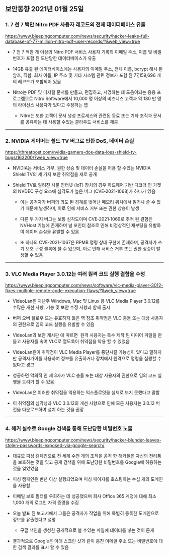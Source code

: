 ## 보안동향 2021년 01월 25일  
   
    
### 1. 7 천 7 백만 Nitro PDF 사용자 레코드의 전체 데이터베이스 유출
       
  
https://www.bleepingcomputer.com/news/security/hacker-leaks-full-database-of-77-million-nitro-pdf-user-records/?&web_view=true  
    
- 7 천 7 백만 개 이상의 Nitro PDF 서비스 사용자 기록의 이메일 주소, 이름 및 비밀번호가 포함 된 도난당한 데이터베이스가 유출  
   

- 14GB 유출 된 데이터베이스에는 사용자의 이메일 주소, 전체 이름, bcrypt 해시 된 암호, 직함, 회사 이름, IP 주소 및 기타 시스템 관련 정보가 포함 된 77,159,696 개의 레코드가 포함되어 있음  
  

- Nitro는 PDF 및 디지털 문서를 만들고, 편집하고, 서명하는 데 도움이되는 응용 프로그램으로 Nitro Software에서 10,000 명 이상의 비즈니스 고객과 약 180 만 명의 라이선스 사용자가 있다고 주장하는 앱  
    - Nitro는 또한 고객이 문서 생성 프로세스와 관련된 동료 또는 기타 조직과 문서를 공유하는 데 사용할 수있는 클라우드 서비스를 제공  
  
      
---
  
  
### 2. NVIDIA 게이머는 쉴드 TV 버그로 인한 DoS, 데이터 손실
   
   
https://threatpost.com/nvidia-gamers-dos-data-loss-shield-tv-bugs/163200/?web_view=true  
    
    
- NVIDIA는 서비스 거부, 권한 상승 및 데이터 손실을 허용 할 수있는 NVIDIA Shield TV의 세 가지 보안 취약점을 새로 공개  
  
- Shield TV로 알려진 사물 인터넷 (IoT) 장치의 경우 하드웨어 기반 디코더 인 가젯의 NVDEC 구성 요소에 심각도가 높은 버그 (CVE‑2021‑1068)가 하나가 있음  
    

    - 이는 공격자가 버퍼의 의도 된 경계를 벗어난 메모리 위치에서 읽거나 쓸 수 있기 때문에 발생하며, 이로 인해 서비스 거부 또는 권한 상승이 발생   

   
    - 다른 두 가지 버그는 보통 심각도이며 CVE‑2021‑1069로 추적 된 결함은 NVHost 기능에 존재하며 널 포인터 참조로 인해 비정상적인 재부팅을  유발하여 데이터 손실을 유발할 수 있음  
  

    - 또 하나의 CVE‑2021‑1067은 RPMB 명령 상태 구현에 존재하며, 공격자가 쓰기 보호 구성 블록에 쓸 수 있으며, 이로 인해 서비스 거부 또는 권한 상승이 발생할 수 있음  
     

---
  
  
### 3. VLC Media Player 3.0.12는 여러 원격 코드 실행 결함을 수정  
           

https://www.bleepingcomputer.com/news/software/vlc-media-player-3012-fixes-multiple-remote-code-execution-flaws/?&web_view=true

   
   
- VideoLan은 지난주 Windows, Mac 및 Linux 용 VLC Media Player 3.0.12를 수많은 개선 사항, 기능 및 보안 수정 사항과 함께 출시  
  
    
- 버퍼 오버 플로우 또는 유효하지 않은 역 참조 취약점은 VLC 충돌 또는 대상 사용자의 권한으로 임의 코드 실행을 유발할 수 있음  
- VideoLan의 보안 게시판 에 따르면  원격 사용자는 특수 제작 된 미디어 파일을 만들고 사용자를 속여 VLC로 열도록이 취약점을 악용 할 수 있었음  
  
- VideoLan은이 취약점이 VLC Media Player를 중단시킬 가능성이 있다고 말하지만 공격자가이를 사용하여 정보를 유출하거나 장치에서 원격으로 명령을 실행할 수 있다고 경고  
- 성공하면 악의적 인 제 3자가 VLC 충돌 또는 대상 사용자의 권한으로 임의 코드 실행을 트리거 할 수 있음  
   

- VideoLan은 이러한 취약점을 악용하는 익스플로잇을 실제로 보지 못했다고 말함  
- 이 취약점의 심각성과 VLC 3.0.12의 개선 사항으로 인해 모든 사용자는 3.0.12 버전을 다운로드하여 설치 하는 것을 권장  
  

---
  
  
### 4. 해커 실수로 Google 검색을 통해 도난당한 비밀번호 노출
           

https://www.bleepingcomputer.com/news/security/hacker-blunder-leaves-stolen-passwords-exposed-via-google-search/  

   
- 대규모 피싱 캠페인으로 전 세계 수천 개의 조직을 공격 한 해커들은 자신의 전리품을 보호하는 것을 잊고 공개 검색을 위해 도난당한 비밀번호를 Google에 허용하는 것을 잊었었음  
  
   
- 피싱 캠페인은 반년 이상 실행되었으며 피싱 페이지를 호스팅하는 수십 개의 도메인을 사용함

     
- 이메일 보호 필터를 우회하는 데 성공했으며 회사 Office 365 계정에 대해 최소 1,000 개의 로그인 자격 증명을 수집  
  
- 오늘 발표 된 보고서에서 그들은 공격자가 작업을 위해 특별히 등록한 도메인으로 정보를 유출했다고 설명  
    - 구글 색인을 생성한 공개적으로 볼 수있는 파일에 데이터를 넣는 것이 문제   
   

- 결과적으로 Google은 아래 스크린 샷과 같이 훔친 이메일 주소 또는 비밀번호에 대한 검색 결과를 표시 할 수 있음  